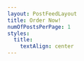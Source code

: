```yaml
---
layout: PostFeedLayout
title: Order Now!
numOfPostsPerPage: 1
styles:
  title:
    textAlign: center
---
```

